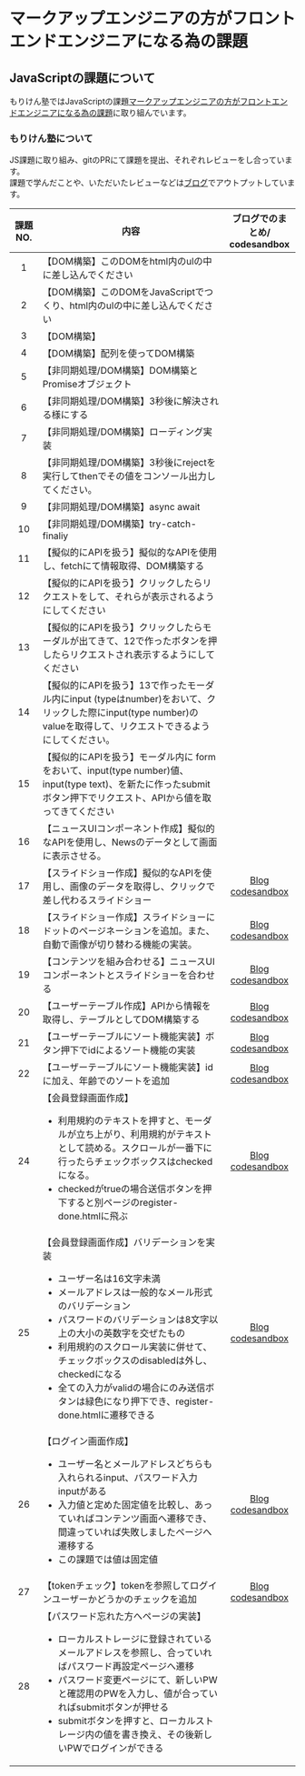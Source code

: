 # マークアップエンジニアの方がフロントエンドエンジニアになる為の課題
## JavaScriptの課題について
もりけん塾ではJavaScriptの課題[マークアップエンジニアの方がフロントエンドエンジニアになる為の課題](https://github.com/kenmori/handsonFrontend/blob/master/work/markup/1.md)に取り組んでいます。<br>
### もりけん塾について
JS課題に取り組み、gitのPRにて課題を提出、それぞれレビューをし合っています。<br>
課題で学んだことや、いただいたレビューなどは[ブログ](https://sakyou.net/)でアウトプットしています。


|  課題NO.  |内容|ブログでのまとめ/<br>codesandbox|
| :----: | ---- | :----: | 
|  1  |  【DOM構築】このDOMをhtml内のulの中に差し込んでください  ||
|  2  |  【DOM構築】このDOMをJavaScriptでつくり、html内のulの中に差し込んでください |　|
|  3  |  【DOM構築】 |
|  4  |  【DOM構築】配列を使ってDOM構築 |
|  5  |  【非同期処理/DOM構築】DOM構築とPromiseオブジェクト |
|  6  |  【非同期処理/DOM構築】3秒後に解決される様にする |
|  7  |  【非同期処理/DOM構築】ローディング実装 |
|  8  |  【非同期処理/DOM構築】3秒後にrejectを実行してthenでその値をコンソール出力してください。 |
|  9  |  【非同期処理/DOM構築】async await |
|  10  |  【非同期処理/DOM構築】try-catch-finaliy |
|  11  |  【擬似的にAPIを扱う】擬似的なAPIを使用し、fetchにて情報取得、DOM構築する |
|  12  |  【擬似的にAPIを扱う】クリックしたらリクエストをして、それらが表示されるようにしてください |
|  13  |  【擬似的にAPIを扱う】クリックしたらモーダルが出てきて、12で作ったボタンを押したらリクエストされ表示するようにしてください|
|  14  |  【擬似的にAPIを扱う】13で作ったモーダル内にinput (typeはnumber)をおいて、クリックした際にinput(type number)のvalueを取得して、リクエストできるようにしてください。 |
|  15  |  【擬似的にAPIを扱う】モーダル内に formをおいて、input(type number)値、input(type text)、を新たに作ったsubmitボタン押下でリクエスト、APIから値を取ってきてください |
|  16  |  【ニュースUIコンポーネント作成】擬似的なAPIを使用し、Newsのデータとして画面に表示させる。 |
|  17  |  【スライドショー作成】擬似的なAPIを使用し、画像のデータを取得し、クリックで差し代わるスライドショー |[Blog](https://sakyou.net/javascript/tast17/)<br>[codesandbox](https://codesandbox.io/s/red-glitter-hckl9r?file=/main.js)|
|  18  |  【スライドショー作成】スライドショーにドットのページネーションを追加。また、自動で画像が切り替わる機能の実装。 |[Blog](https://sakyou.net/javascript/task18/)<br>[codesandbox](https://codesandbox.io/s/cool-mestorf-21gqtz?file=/main.js)|
|  19  |  【コンテンツを組み合わせる】ニュースUIコンポーネントとスライドショーを合わせる|[Blog](https://sakyou.net/javascript/task19/)<br>[codesandbox](https://codesandbox.io/s/smoosh-cdn-fvfqlv)|
|  20  |  【ユーザーテーブル作成】APIから情報を取得し、テーブルとしてDOM構築する|[Blog](https://sakyou.net/javascript/task20/)<br>[codesandbox](https://codesandbox.io/s/crimson-dew-m5s95j?file=/main.js)|
|  21  |  【ユーザーテーブルにソート機能実装】ボタン押下でidによるソート機能の実装|[Blog](https://sakyou.net/javascript/task21/)<br>[codesandbox](https://codesandbox.io/s/loving-satoshi-954pov?file=/main.js)|
|  22  |  【ユーザーテーブルにソート機能実装】idに加え、年齢でのソートを追加|[Blog](https://sakyou.net/javascript/task22/)<br>[codesandbox](https://codesandbox.io/s/exciting-firefly-1imq51?file=/main.js)|
|  24  |  【会員登録画面作成】 <ul><li>利用規約のテキストを押すと、モーダルが立ち上がり、利用規約がテキストとして読める。スクロールが一番下に行ったらチェックボックスはcheckedになる。</li><li>checkedがtrueの場合送信ボタンを押下すると別ページのregister-done.htmlに飛ぶ</li></ul> |[Blog](https://sakyou.net/javascript/task24/)<br>[codesandbox](https://codesandbox.io/s/elastic-pond-53ldyf?file=/main.js)|
|  25  |  【会員登録画面作成】バリデーションを実装<br><ul><li>ユーザー名は16文字未満</li><li>メールアドレスは一般的なメール形式のバリデーション</li><li>パスワードのバリデーションは8文字以上の大小の英数字を交ぜたもの</li><li>利用規約のスクロール実装に併せて、チェックボックスのdisabledは外し、checkedになる</li><li>全ての入力がvalidの場合にのみ送信ボタンは緑色になり押下でき、register-done.htmlに遷移できる</li></ul>|[Blog](https://sakyou.net/javascript/task25/)<br>[codesandbox](https://codesandbox.io/s/affectionate-star-wfcysj?file=/main.js)|
|  26  |  【ログイン画面作成】<br><ul><li>ユーザー名とメールアドレスどちらも入れられるinput、パスワード入力inputがある</li><li>入力値と定めた固定値を比較し、あっていればコンテンツ画面へ遷移でき、間違っていれば失敗しましたページへ遷移する</li><li>この課題では値は固定値<br></li></ul>|[Blog](https://sakyou.net/javascript/%e3%80%90%e8%aa%b2%e9%a1%8c26%e3%80%91%e3%83%ad%e3%82%b0%e3%82%a4%e3%83%b3%e7%94%bb%e9%9d%a2%e4%bd%9c%e6%88%90-%e3%82%82%e3%82%8a%e3%81%91%e3%82%93%e5%a1%be/)<br>[codesandbox](https://codesandbox.io/s/intelligent-taussig-kc4242)|
|  27  |  【tokenチェック】tokenを参照してログインユーザーかどうかのチェックを追加|[Blog](https://sakyou.net/javascript/task27/)<br>[codesandbox](https://codesandbox.io/s/shy-architecture-74ci4k)|
|  28  |  【パスワード忘れた方へページの実装】<br><ul><li>ローカルストレージに登録されているメールアドレスを参照し、合っていればパスワード再設定ページへ遷移</li><li>パスワード変更ページにて、新しいPWと確認用のPWを入力し、値が合っていればsubmitボタンが押せる</li><li>submitボタンを押すと、ローカルストレージ内の値を書き換え、その後新しいPWでログインができる</li></ul>|
